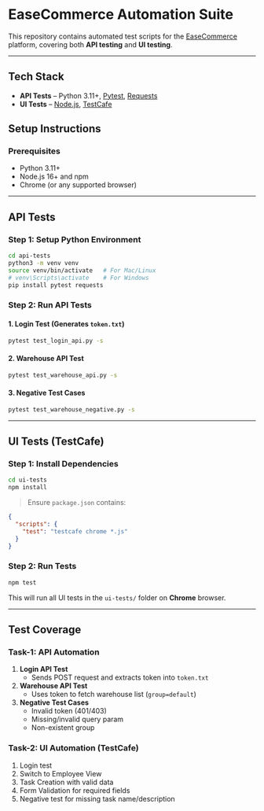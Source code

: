 # EaseCommerce Automation Suite

This repository contains automated test scripts for the [EaseCommerce](https://easecommerce.in) platform, covering both **API testing** and **UI testing**.

---

## Tech Stack

- **API Tests** – Python 3.11+, [Pytest](https://docs.pytest.org/), [Requests](https://requests.readthedocs.io/)
- **UI Tests** – [Node.js](https://nodejs.org/), [TestCafe](https://testcafe.io/)

## Setup Instructions

### Prerequisites

- Python 3.11+
- Node.js 16+ and npm
- Chrome (or any supported browser)

---

## API Tests

### Step 1: Setup Python Environment

```bash
cd api-tests
python3 -m venv venv
source venv/bin/activate   # For Mac/Linux
# venv\Scripts\activate    # For Windows
pip install pytest requests
```

### Step 2: Run API Tests

#### 1. Login Test (Generates `token.txt`)

```bash
pytest test_login_api.py -s
```

#### 2. Warehouse API Test

```bash
pytest test_warehouse_api.py -s
```

#### 3️. Negative Test Cases

```bash
pytest test_warehouse_negative.py -s
```

---

## UI Tests (TestCafe)

### Step 1: Install Dependencies

```bash
cd ui-tests
npm install
```

> Ensure `package.json` contains:

```json
{
  "scripts": {
    "test": "testcafe chrome *.js"
  }
}
```

### Step 2: Run Tests

```bash
npm test
```

This will run all UI tests in the `ui-tests/` folder on **Chrome** browser.

---

## Test Coverage

### Task-1: API Automation

1. **Login API Test**
   - Sends POST request and extracts token into `token.txt`
2. **Warehouse API Test**
   - Uses token to fetch warehouse list (`group=default`)
3. **Negative Test Cases**
   - Invalid token (401/403)
   - Missing/invalid query param
   - Non-existent group

### Task-2: UI Automation (TestCafe)

1. Login test
2. Switch to Employee View
3. Task Creation with valid data
4. Form Validation for required fields
5. Negative test for missing task name/description
